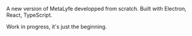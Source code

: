 A new version of MetaLyfe developped from scratch.
Built with Electron, React, TypeScript.

Work in progress, it's just the beginning.

